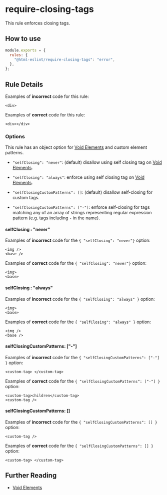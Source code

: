 # require-closing-tags

This rule enforces closing tags.

## How to use

```js,.eslintrc.js
module.exports = {
  rules: {
    "@html-eslint/require-closing-tags": "error",
  },
};
```

## Rule Details

Examples of **incorrect** code for this rule:

<!-- prettier-ignore -->
```html,incorrect
<div>
```

Examples of **correct** code for this rule:

<!-- prettier-ignore -->
```html,correct
<div></div>
```

### Options

This rule has an object option for [Void Elements](https://html.spec.whatwg.org/multipage/syntax.html#void-elements) and custom element patterns.

- `"selfClosing": "never"`: (default) disallow using self closing tag on [Void Elements](https://html.spec.whatwg.org/multipage/syntax.html#void-elements).

- `"selfClosing": "always"`: enforce using self closing tag on [Void Elements](https://html.spec.whatwg.org/multipage/syntax.html#void-elements).

- `"selfClosingCustomPatterns": []`: (default) disallow self-closing for custom tags.

- `"selfClosingCustomPatterns": ["-"]`: enforce self-closing for tags matching any of an array of strings representing regular expression pattern (e.g. tags including `-` in the name).

#### selfClosing : "never"

Examples of **incorrect** code for the `{ "selfClosing": "never"}` option:

<!-- prettier-ignore -->
```html,incorrect
<img />
<base />
```

Examples of **correct** code for the `{ "selfClosing": "never"}` option:

<!-- prettier-ignore -->
```html,correct
<img>
<base>
```

#### selfClosing : "always"

Examples of **incorrect** code for the `{ "selfClosing": "always" }` option:

<!-- prettier-ignore -->
```html,incorrect
<img>
<base>
```

Examples of **correct** code for the `{ "selfClosing": "always" }` option:

<!-- prettier-ignore -->
```html,correct
<img />
<base />
```

#### selfClosingCustomPatterns: ["-"]

Examples of **incorrect** code for the `{ "selfClosingCustomPatterns": ["-"] }` option:

<!-- prettier-ignore -->
```html,incorrect
<custom-tag> </custom-tag>
```

Examples of **correct** code for the `{ "selfClosingCustomPatterns": ["-"] }` option:

<!-- prettier-ignore -->
```html,correct
<custom-tag>children</custom-tag>
<custom-tag />
```

#### selfClosingCustomPatterns: []

Examples of **incorrect** code for the `{ "selfClosingCustomPatterns": [] }` option:

<!-- prettier-ignore -->
```html,incorrect
<custom-tag />
```

Examples of **correct** code for the `{ "selfClosingCustomPatterns": [] }` option:

<!-- prettier-ignore -->
```html,correct
<custom-tag> </custom-tag>
```

## Further Reading

- [Void Elements](https://html.spec.whatwg.org/multipage/syntax.html#void-elements)
